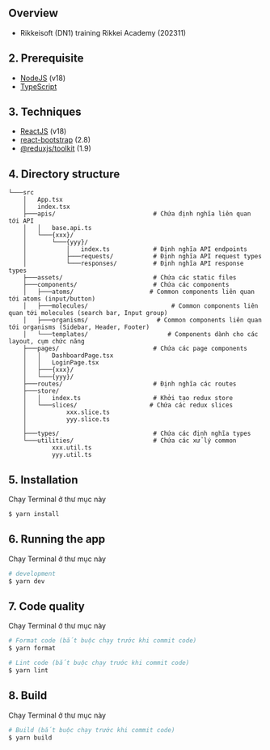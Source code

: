 ## Overview
- Rikkeisoft (DN1) training Rikkei Academy (202311)

## 2. Prerequisite

- [NodeJS](https://nodejs.org) (v18)
- [TypeScript](https://www.typescriptlang.org/)

## 3. Techniques
- [ReactJS](https://legacy.reactjs.org/) (v18)
- [react-bootstrap](https://react-bootstrap.netlify.app/) (2.8)
- [@reduxjs/toolkit](https://redux-toolkit.js.org/) (1.9)

## 4. Directory structure
```
└───src
    │   App.tsx
    │   index.tsx
    ├───apis/                           # Chứa định nghĩa liên quan tới API
    │   │   base.api.ts
    │   └───{xxx}/
    │       └───{yyy}/
    │           │   index.ts            # Định nghĩa API endpoints
    │           ├───requests/           # Định nghĩa API request types
    │           └───responses/          # Định nghĩa API response types
    ├───assets/                         # Chứa các static files
    ├───components/                     # Chứa các components
    │   ├───atoms/                     # Common components liên quan tới atoms (input/button)
    │   ├───molecules/                       # Common components liên quan tới molecules (search bar, Input group)
    │   ├───organisms/                   # Common components liên quan tới organisms (Sidebar, Header, Footer)
    │   └───templates/                      # Components dành cho các layout, cụm chức năng
    ├───pages/                          # Chứa các page components
    │   │   DashboardPage.tsx
    │   │   LoginPage.tsx
    │   ├───{xxx}/
    │   └───{yyy}/
    ├───routes/                         # Định nghĩa các routes
    ├───store/
    │   │   index.ts                    # Khởi tạo redux store
    │   └───slices/                    # Chứa các redux slices
    │           xxx.slice.ts
    │           yyy.slice.ts
    │
    ├───types/                          # Chứa các định nghĩa types
    └───utilities/                      # Chứa các xử lý common
            xxx.util.ts
            yyy.util.ts
```

## 5. Installation

Chạy Terminal ở thư mục này
```bash
$ yarn install
```

## 6. Running the app
Chạy Terminal ở thư mục này
```bash
# development
$ yarn dev
```

## 7. Code quality
Chạy Terminal ở thư mục này

```bash
# Format code (bắt buộc chạy trước khi commit code)
$ yarn format

# Lint code (bắt buộc chạy trước khi commit code)
$ yarn lint
```

## 8. Build
Chạy Terminal ở thư mục này

```bash
# Build (bắt buộc chạy trước khi commit code)
$ yarn build
```
